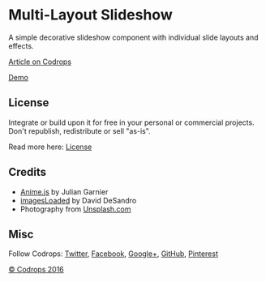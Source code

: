 # Multi-Layout Slideshow

A simple decorative slideshow component with individual slide layouts and effects. 

[Article on Codrops](http://tympanus.net/codrops/?p=27363)

[Demo](http://tympanus.net/Development/MultiLayoutSlideshow/)

## License

Integrate or build upon it for free in your personal or commercial projects. Don't republish, redistribute or sell "as-is". 

Read more here: [License](http://tympanus.net/codrops/licensing/)

## Credits

- [Anime.js](http://anime-js.com/) by Julian Garnier
- [imagesLoaded](http://imagesloaded.desandro.com/) by David DeSandro
- Photography from [Unsplash.com](http://unsplash.com)

## Misc

Follow Codrops: [Twitter](http://www.twitter.com/codrops), [Facebook](http://www.facebook.com/pages/Codrops/159107397912), [Google+](https://plus.google.com/101095823814290637419), [GitHub](https://github.com/codrops), [Pinterest](http://www.pinterest.com/codrops/)

[© Codrops 2016](http://www.codrops.com)





